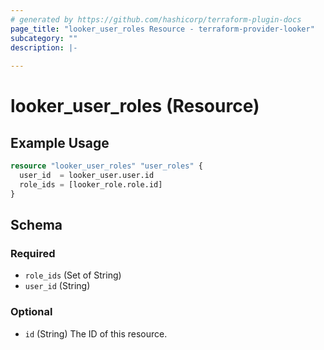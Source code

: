```yaml
---
# generated by https://github.com/hashicorp/terraform-plugin-docs
page_title: "looker_user_roles Resource - terraform-provider-looker"
subcategory: ""
description: |-
  
---
```


# looker_user_roles (Resource)



## Example Usage

```terraform
resource "looker_user_roles" "user_roles" {
  user_id  = looker_user.user.id
  role_ids = [looker_role.role.id]
}
```

<!-- schema generated by tfplugindocs -->
## Schema

### Required

- `role_ids` (Set of String)
- `user_id` (String)

### Optional

- `id` (String) The ID of this resource.



